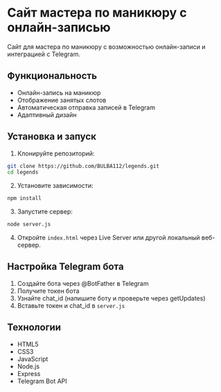 # Сайт мастера по маникюру с онлайн-записью

Сайт для мастера по маникюру с возможностью онлайн-записи и интеграцией с Telegram.

## Функциональность

- Онлайн-запись на маникюр
- Отображение занятых слотов
- Автоматическая отправка записей в Telegram
- Адаптивный дизайн

## Установка и запуск

1. Клонируйте репозиторий:
```bash
git clone https://github.com/BULBA112/legends.git
cd legends
```

2. Установите зависимости:
```bash
npm install
```

3. Запустите сервер:
```bash
node server.js
```

4. Откройте `index.html` через Live Server или другой локальный веб-сервер.

## Настройка Telegram бота

1. Создайте бота через @BotFather в Telegram
2. Получите токен бота
3. Узнайте chat_id (напишите боту и проверьте через getUpdates)
4. Вставьте токен и chat_id в `server.js`

## Технологии

- HTML5
- CSS3
- JavaScript
- Node.js
- Express
- Telegram Bot API 